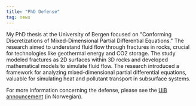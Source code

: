```yaml
---
title: "PhD Defense"
tag: news
---
```


My PhD thesis at the University of Bergen focused on "Conforming Discretizations of Mixed-Dimensional Partial Differential Equations." The research aimed to understand fluid flow through fractures in rocks, crucial for technologies like geothermal energy and CO2 storage. The study modeled fractures as 2D surfaces within 3D rocks and developed mathematical models to simulate fluid flow. The research introduced a framework for analyzing mixed-dimensional partial differential equations, valuable for simulating heat and pollutant transport in subsurface systems.

For more information concerning the defense, please see the [UiB announcement](https://www.uib.no/nye-doktorgrader/118070/matematikken-bak-flyt-gjennom-bruddformasjoner-i-stein) (in Norwegian).